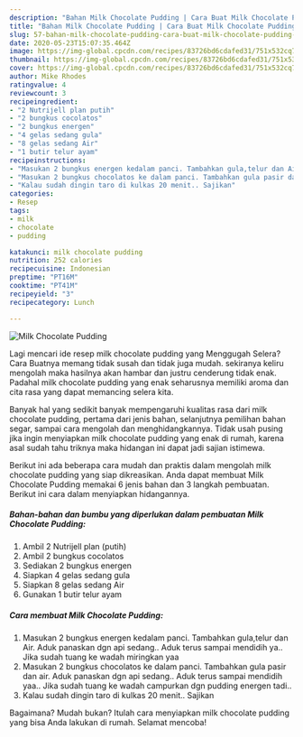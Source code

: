 ```yaml
---
description: "Bahan Milk Chocolate Pudding | Cara Buat Milk Chocolate Pudding Yang Sempurna"
title: "Bahan Milk Chocolate Pudding | Cara Buat Milk Chocolate Pudding Yang Sempurna"
slug: 57-bahan-milk-chocolate-pudding-cara-buat-milk-chocolate-pudding-yang-sempurna
date: 2020-05-23T15:07:35.464Z
image: https://img-global.cpcdn.com/recipes/83726bd6cdafed31/751x532cq70/milk-chocolate-pudding-foto-resep-utama.jpg
thumbnail: https://img-global.cpcdn.com/recipes/83726bd6cdafed31/751x532cq70/milk-chocolate-pudding-foto-resep-utama.jpg
cover: https://img-global.cpcdn.com/recipes/83726bd6cdafed31/751x532cq70/milk-chocolate-pudding-foto-resep-utama.jpg
author: Mike Rhodes
ratingvalue: 4
reviewcount: 3
recipeingredient:
- "2 Nutrijell plan putih"
- "2 bungkus cocolatos"
- "2 bungkus energen"
- "4 gelas sedang gula"
- "8 gelas sedang Air"
- "1 butir telur ayam"
recipeinstructions:
- "Masukan 2 bungkus energen kedalam panci. Tambahkan gula,telur dan Air. Aduk panaskan dgn api sedang.. Aduk terus sampai mendidih ya.. Jika sudah tuang ke wadah miringkan yaa"
- "Masukan 2 bungkus chocolatos ke dalam panci. Tambahkan gula pasir dan air. Aduk panaskan dgn api sedang.. Aduk terus sampai mendidih yaa.. Jika sudah tuang ke wadah campurkan dgn pudding energen tadi.."
- "Kalau sudah dingin taro di kulkas 20 menit.. Sajikan"
categories:
- Resep
tags:
- milk
- chocolate
- pudding

katakunci: milk chocolate pudding 
nutrition: 252 calories
recipecuisine: Indonesian
preptime: "PT16M"
cooktime: "PT41M"
recipeyield: "3"
recipecategory: Lunch

---
```



![Milk Chocolate Pudding](https://img-global.cpcdn.com/recipes/83726bd6cdafed31/751x532cq70/milk-chocolate-pudding-foto-resep-utama.jpg)

Lagi mencari ide resep milk chocolate pudding yang Menggugah Selera? Cara Buatnya memang tidak susah dan tidak juga mudah. sekiranya keliru mengolah maka hasilnya akan hambar dan justru cenderung tidak enak. Padahal milk chocolate pudding yang enak seharusnya memiliki aroma dan cita rasa yang dapat memancing selera kita.

Banyak hal yang sedikit banyak mempengaruhi kualitas rasa dari milk chocolate pudding, pertama dari jenis bahan, selanjutnya pemilihan bahan segar, sampai cara mengolah dan menghidangkannya. Tidak usah pusing jika ingin menyiapkan milk chocolate pudding yang enak di rumah, karena asal sudah tahu triknya maka hidangan ini dapat jadi sajian istimewa.




Berikut ini ada beberapa cara mudah dan praktis dalam mengolah milk chocolate pudding yang siap dikreasikan. Anda dapat membuat Milk Chocolate Pudding memakai 6 jenis bahan dan 3 langkah pembuatan. Berikut ini cara dalam menyiapkan hidangannya.

<!--inarticleads1-->

##### Bahan-bahan dan bumbu yang diperlukan dalam pembuatan Milk Chocolate Pudding:

1. Ambil 2 Nutrijell plan (putih)
1. Ambil 2 bungkus cocolatos
1. Sediakan 2 bungkus energen
1. Siapkan 4 gelas sedang gula
1. Siapkan 8 gelas sedang Air
1. Gunakan 1 butir telur ayam




<!--inarticleads2-->

##### Cara membuat Milk Chocolate Pudding:

1. Masukan 2 bungkus energen kedalam panci. Tambahkan gula,telur dan Air. Aduk panaskan dgn api sedang.. Aduk terus sampai mendidih ya.. Jika sudah tuang ke wadah miringkan yaa
1. Masukan 2 bungkus chocolatos ke dalam panci. Tambahkan gula pasir dan air. Aduk panaskan dgn api sedang.. Aduk terus sampai mendidih yaa.. Jika sudah tuang ke wadah campurkan dgn pudding energen tadi..
1. Kalau sudah dingin taro di kulkas 20 menit.. Sajikan




Bagaimana? Mudah bukan? Itulah cara menyiapkan milk chocolate pudding yang bisa Anda lakukan di rumah. Selamat mencoba!
